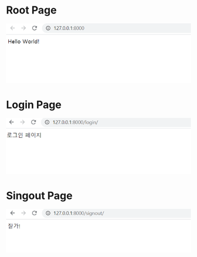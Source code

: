 # Root Page
![root](../images/firstproject_helloworld.png)

# Login Page
![login](../images/firstproject_login.png)

# Singout Page
![signout](../images/firstproject_signout.png)